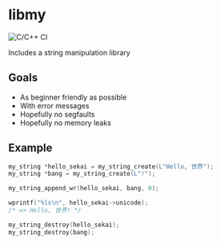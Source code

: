 # libmy

![C/C++ CI](https://github.com/TanguyAndreani/libmy/workflows/C/C++%20CI/badge.svg)

Includes a string manipulation library

## Goals

- As beginner friendly as possible
- With error messages
- Hopefully no segfaults
- Hopefully no memory leaks

## Example

```c
my_string *hello_sekai = my_string_create(L"Hello, 世界");
my_string *bang = my_string_create(L"!");

my_string_append_wr(hello_sekai, bang, 0);

wprintf("%ls\n", hello_sekai->unicode);
/* => Hello, 世界! */

my_string_destroy(hello_sekai);
my_string_destroy(bang);
```
